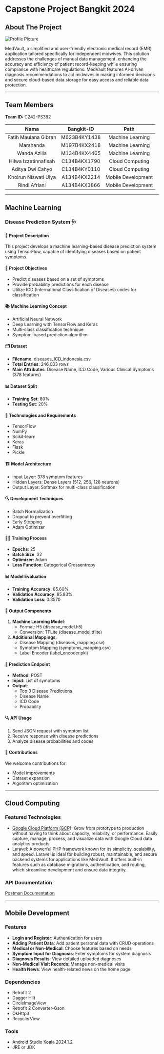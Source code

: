 # Capstone Project Bangkit 2024

## About The Project

![Profile Picture](https://storage.googleapis.com/medvault-profile-picture/your-path-prefix/image-removebg-preview.png)

MedVault, a simplified and user-friendly electronic medical record (EMR) application tailored specifically for independent midwives. This solution addresses the challenges of manual data management, enhancing the accuracy and efficiency of patient record-keeping while ensuring compliance with healthcare regulations. MedVault features AI-driven diagnosis recommendations to aid midwives in making informed decisions and secure cloud-based data storage for easy access and reliable data protection.

---

## Team Members

**Team ID:** C242-PS382

|          Nama         | Bangkit-ID    |       Path       |
|:---------------------:|:-------------:|:----------------:|
| Fatih Maulana Gibran  | M623B4KY1438  | Machine Learning |
| Marshanda             | M197B4KX2418  | Machine Learning |
| Wanda Azilla          | M134B4KX4465  | Machine Learning |
| Hilwa Izzatinnafisah  | C134B4KX1790  | Cloud Computing  |
| Aditya Dwi Cahyo      | C134B4KY0110  | Cloud Computing  |
| Khoirun Niswati Ulya  | A134B4KX2214  | Mobile Development|
| Rindi Afriani         | A134B4KX3866  | Mobile Development|

---

## Machine Learning

### Disease Prediction System 🩺

#### 📝 Project Description

This project develops a machine learning-based disease prediction system using TensorFlow, capable of identifying diseases based on patient symptoms.

#### 🎯 Project Objectives

- Predict diseases based on a set of symptoms
- Provide probability predictions for each disease
- Utilize ICD (International Classification of Diseases) codes for classification

#### 📚 Machine Learning Concept

- Artificial Neural Network
- Deep Learning with TensorFlow and Keras
- Multi-class classification technique
- Symptom-based prediction algorithm

#### 🗂 Dataset

- **Filename**: diseases_ICD_indonesia.csv
- **Total Entries**: 246,033 rows
- **Main Attributes**: Disease Name, ICD Code, Various Clinical Symptoms (378 features)

#### 📊 Dataset Split

- **Training Set**: 80%
- **Testing Set**: 20%

#### 🧰 Technologies and Requirements

- TensorFlow
- NumPy
- Scikit-learn
- Keras
- Flask
- Pickle

#### 🏗 Model Architecture

- Input Layer: 378 symptom features
- Hidden Layers: Dense Layers (512, 256, 128 neurons)
- Output Layer: Softmax for multi-class classification

#### 🔍 Development Techniques

- Batch Normalization
- Dropout to prevent overfitting
- Early Stopping
- Adam Optimizer

#### 🏃‍♂️ Training Process

- **Epochs**: 25
- **Batch Size**: 32
- **Optimizer**: Adam
- **Loss Function**: Categorical Crossentropy

#### 📊 Model Evaluation

- **Training Accuracy**: 85.60%
- **Validation Accuracy**: 85.83%
- **Validation Loss**: 0.3570

#### 💾 Output Components

1. **Machine Learning Model**: 
   - Format: H5 (disease_model.h5)
   - Conversion: TFLite (disease_model.tflite)
2. **Additional Mappings**:
   - Disease Mapping (diseases_mapping.csv)
   - Symptom Mapping (symptoms_mapping.csv)
   - Label Encoder (label_encoder.pkl)

#### 🚀 Prediction Endpoint

- **Method**: POST
- **Input**: List of symptoms
- **Output**:
  - Top 3 Disease Predictions
  - Disease Name
  - ICD Code
  - Probability

#### 🔍 API Usage

1. Send JSON request with symptom list
2. Receive response with disease predictions
3. Analyze disease probabilities and codes

#### 🤝 Contributions

We welcome contributions for:

- Model improvements
- Dataset expansion
- Algorithm optimization

---

## Cloud Computing

### Featured Technologies

- [Google Cloud Platform (GCP)](https://cloud.google.com/gcp/): Grow from prototype to production without having to think about capacity, reliability, or performance. Easily capture, manage, process, and visualize data with Google Cloud data analytics products.
- [Laravel](https://laravel.com): A powerful PHP framework known for its simplicity, scalability, and speed. Laravel is ideal for building robust, maintainable, and secure backend systems for applications like MedVault. It offers built-in features such as database migrations, authentication, and routing, which streamline development and ensure data integrity.

### API Documentation

[Postman Documentation](https://documenter.getpostman.com/view/39643583/2sAYHxm3V7)

---

## Mobile Development

### Features

- **Login and Register**: Authentication for users
- **Adding Patient Data**: Add patient personal data with CRUD operations
- **Medical or Non-Medical**: Choose features based on needs
- **Symptom Input for Diagnosis**: Enter symptoms for system diagnosis
- **Diagnosis Results**: View detailed uploaded diagnoses
- **Non-Medical Visit Records**: Manage non-medical visits
- **Health News**: View health-related news on the home page

### Dependencies

- Retrofit 2
- Dagger Hilt
- CircleImageView
- Retrofit 2 Converter-Gson
- OkHttp3
- RecyclerView

### Tools

- Android Studio Koala 2024.1.2
- JRE or JDK
